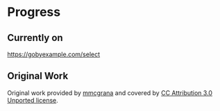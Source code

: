 # Progress

## Currently on
https://gobyexample.com/select

## Original Work

Original work provided by [mmcgrana](https://github.com/mmcgrana/gobyexample) and covered
by [CC Attribution 3.0 Unported license](https://github.com/mmcgrana/gobyexample#license).
